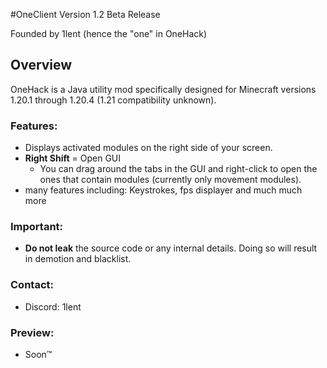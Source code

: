 
#OneClient
Version 1.2 Beta Release

Founded by 1lent (hence the "one" in OneHack)

## Overview
OneHack is a Java utility mod
specifically designed for Minecraft versions 1.20.1 through 1.20.4 (1.21 compatibility unknown).

### Features:
- Displays activated modules on the right side of your screen.
- **Right Shift** = Open GUI
  - You can drag around the tabs in the GUI and right-click to open the ones that contain modules (currently only movement modules).
- many features including: Keystrokes, fps displayer and much much more

### Important:
- **Do not leak** the source code or any internal details. Doing so will result in demotion and blacklist.

### Contact:
- Discord: 1lent

### Preview:
- Soon™
